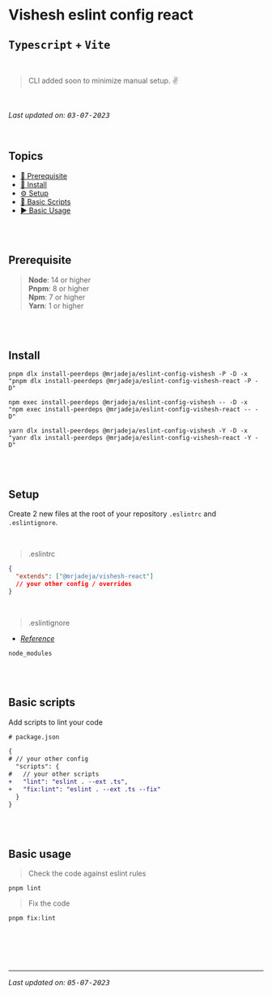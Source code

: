 # Vishesh eslint config react

## **<kbd>Typescript</kbd> + <kbd>Vite</kbd>**

<br>

> CLI added soon to minimize manual setup. ✌️

<br>

_Last updated on: <kbd>03-07-2023</kbd>_

<br>

## Topics

- [🤞 Prerequisite][pre]
- [📲 Install][install]
- [⚙️ Setup][setup]
- [🦾 Basic Scripts][scripts]
- [▶️ Basic Usage][usage]

<br><br>

## Prerequisite

> **Node**: 14 or higher <br> **Pnpm**: 8 or higher <br> **Npm**: 7 or higher <br> **Yarn**: 1 or higher

<br><br>

## Install

```shell
pnpm dlx install-peerdeps @mrjadeja/eslint-config-vishesh -P -D -x "pnpm dlx install-peerdeps @mrjadeja/eslint-config-vishesh-react -P -D"
```

```shell
npm exec install-peerdeps @mrjadeja/eslint-config-vishesh -- -D -x "npm exec install-peerdeps @mrjadeja/eslint-config-vishesh-react -- -D"
```

```shell
yarn dlx install-peerdeps @mrjadeja/eslint-config-vishesh -Y -D -x "yanr dlx install-peerdeps @mrjadeja/eslint-config-vishesh-react -Y -D"
```

<br><br>

## Setup

Create 2 new files at the root of your repository `.eslintrc` and `.eslintignore`.

<br>

> .eslintrc

```json
{
  "extends": ["@mrjadeja/vishesh-react"]
  // your other config / overrides
}
```

<br>

> .eslintignore

- _[Reference][eslint-ignore]_

```
node_modules
```

<br><br>

## Basic scripts

Add scripts to lint your code

```diff
# package.json

{
# // your other config
  "scripts": {
#   // your other scripts
+   "lint": "eslint . --ext .ts",
+   "fix:lint": "eslint . --ext .ts --fix"
  }
}
```

<br><br>

## Basic usage

> Check the code against eslint rules

```shell
pnpm lint
```

> Fix the code

```shell
pnpm fix:lint
```

<br><br><br><br>

---

_Last updated on: <kbd>05-07-2023</kbd>_

[pre]: #prerequisite "Prerequisite"
[eslint-ignore]: https://eslint.org/docs/latest/use/configure/ignore#the-eslintignore-file "Eslint ignore official documentation"
[install]: #install "Install"
[setup]: #setup "Setup"
[scripts]: #basic-scripts "Basic Scripts"
[usage]: #basic-usage "Basic Usage"
